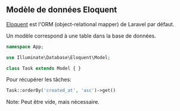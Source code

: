 ## Modèle de données Eloquent

[Eloquent](https://laravel.com/docs/5.5/eloquent) est l'ORM (object-relational mapper) de Laravel par défaut.

Un modèle correspond à une table dans la base de données.

```php
namespace App;

use Illuminate\Database\Eloquent\Model;

class Task extends Model { }
```

Pour récupérer les tâches:

```php
Task::orderBy('created_at', 'asc')->get()
```

Note:
Peut être vide, mais nécessaire.